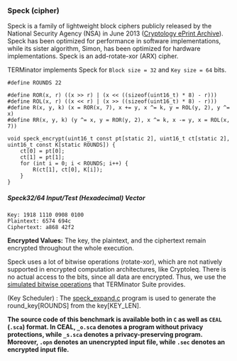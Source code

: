 ### Speck (cipher)
Speck is a family of lightweight block ciphers publicly released by the National Security Agency (NSA) in June 2013 ([Cryptology ePrint Archive](https://eprint.iacr.org/2013/404.pdf)). Speck has been optimized for performance in software implementations, while its sister algorithm, Simon, has been optimized for hardware implementations. Speck is an add-rotate-xor (ARX) cipher.

TERMinator implements Speck for `Block size = 32` and `Key size = 64` bits.

```
#define ROUNDS 22

#define ROR(x, r) ((x >> r) | (x << ((sizeof(uint16_t) * 8) - r)))
#define ROL(x, r) ((x << r) | (x >> ((sizeof(uint16_t) * 8) - r)))
#define R(x, y, k) (x = ROR(x, 7), x += y, x ^= k, y = ROL(y, 2), y ^= x)
#define RR(x, y, k) (y ^= x, y = ROR(y, 2), x ^= k, x -= y, x = ROL(x, 7))

void speck_encrypt(uint16_t const pt[static 2], uint16_t ct[static 2], uint16_t const K[static ROUNDS]) {
    ct[0] = pt[0];
    ct[1] = pt[1];
    for (int i = 0; i < ROUNDS; i++) {
        R(ct[1], ct[0], K[i]);
    }
}
```

##### Speck32/64 Input/Test (Hexadecimal) Vector
```
Key: 1918 1110 0908 0100
Plaintext: 6574 694c
Ciphertext: a868 42f2
```

**Encrypted Values:** The key, the plaintext, and the ciphertext remain encrypted throughout the whole execution.

Speck uses a lot of bitwise operations (rotate-xor), which are not natively supported in encrypted computation architectures, like Cryptoleq. There is no actual access to the bits, since all data are encrypted. Thus, we use the [simulated bitwise operations](https://github.com/momalab/privacy_benchmarks/tree/master/bitwiseOperators) that TERMinator Suite provides.

(Key Scheduler) : The [speck_expand.c](https://github.com/momalab/privacy_benchmarks/tree/master/SpeckCipher/speck_expand.c) program is used to generate the round_key[ROUNDS] from the key[KEY_LEN].

**The source code of this benchmark is available both in `C` as well as `CEAL` (`.sca`) format. In CEAL, `_o.sca` denotes a program without privacy protections, while `_s.sca` denotes a privacy-preserving program. Moreover, `.opn` denotes an unencrypted input file, while `.sec` denotes an encrypted input file.**

